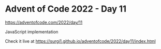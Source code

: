 # Advent of Code 2022 - Day 11

https://adventofcode.com/2022/day/11

JavaScript implementation

Check it live at https://surgi1.github.io/adventofcode/2022/day11/index.html